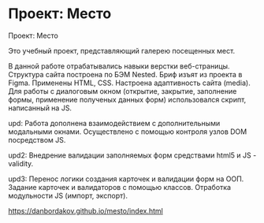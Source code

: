 # Проект: Место

Проект: Место

Это учебный проект, представляющий галерею посещенных мест.

В данной работе отрабатывались навыки верстки веб-страницы. Структура сайта построена по БЭМ Nested. Бриф изъят из проекта в Figma. Применены HTML, CSS. Настроена адаптивность сайта (media).
Для работы с диалоговым окном (открытие, закрытие, заполнение формы, применение полученых данных форм) использовался скрипт, написанный на JS.

upd: Работа дополнена взаимодействием с дополнительными модальными окнами. Осуществлено с помощью контроля узлов DOM посредством JS.

upd2: Внедрение валидации заполняемых форм средствами html5 и JS - validity.

upd3: Перенос логики создания карточек и валидации форм на ООП. Задание карточек и валидаторов с помощью классов. Отработка модульности JS (импорт, экспорт).

https://danbordakov.github.io/mesto/index.html
